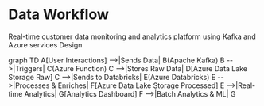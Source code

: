 # Data Workflow

Real-time customer data monitoring and analytics platform using Kafka and Azure services Design

graph TD
    A[User Interactions] -->|Sends Data| B(Apache Kafka)
    B -->|Triggers| C(Azure Function)
    C -->|Stores Raw Data| D[Azure Data Lake Storage Raw]
    C -->|Sends to Databricks| E(Azure Databricks)
    E -->|Processes & Enriches| F[Azure Data Lake Storage Processed]
    E -->|Real-time Analytics| G[Analytics Dashboard]
    F -->|Batch Analytics & ML| G

